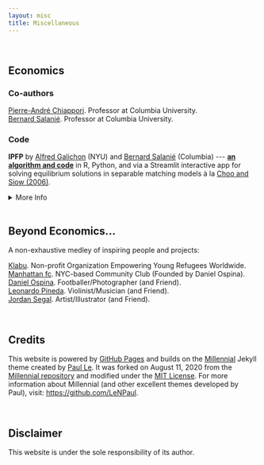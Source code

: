 ```yaml
---
layout: misc
title: Miscellaneous
---
```


<br>

## Economics  

### Co-authors  
<a href="http://www.columbia.edu/~pc2167/" target="_blank" rel="noopener noreferrer">Pierre-André Chiappori</a>. Professor at Columbia University.  
<a href="http://bsalanie.com/" target="_blank" rel="noopener noreferrer">Bernard Salanié</a>. Professor at Columbia University.  

### Code  
**IPFP**
by 
<a href="http://alfredgalichon.com/" target="_blank" rel="noopener noreferrer">Alfred Galichon</a> (NYU)
and
<a href="http://bsalanie.com/" target="_blank" rel="noopener noreferrer">Bernard Salanié</a> (Columbia) ---
**<a href="http://bsalanie.com/code-for-separable-matching-models/" target="_blank" rel="noopener noreferrer">an algorithm and code</a>** 
in R, Python, and via a Streamlit interactive app for solving equilibrium solutions in separable matching models à la
<a href="https://www.jstor.org/stable/10.1086/498585?seq=1" target="_blank" rel="noopener noreferrer">Choo and Siow (2006)</a>.

<details>
  <summary> More Info </summary>
  
  <br>
  
  My co-author
  <a href="http://bsalanie.com/" target="_blank" rel="noopener noreferrer">Bernard Salanié</a> (Columbia)
  and
  <a href="http://alfredgalichon.com/" target="_blank" rel="noopener noreferrer">Alfred Galichon</a> (NYU)
  developed the Iterative Proportional Fitting Procedure (IPFP) algorithm to solve for equilibrium in separable matching models, including in the original
  <a href="https://www.jstor.org/stable/10.1086/498585?seq=1" target="_blank" rel="noopener noreferrer">Choo and Siow (2006)</a>
  specification and its variants. For precise discussion, see the latest version of their paper:
  <a href="http://bsalanie.com/wp-content/uploads/2020/05/Cupids-2020-05-16_paper.pdf" target="_blank" rel="noopener noreferrer">"Cupid’s Invisible Hand: Social Surplus and Identification in Matching Models"</a>.
</details>

<br>

## Beyond Economics...  
A non-exhaustive medley of inspiring people and projects:  

<a href="https://klabu.org/" target="_blank" rel="noopener noreferrer">Klabu</a>. Non-profit Organization Empowering Young Refugees Worldwide.  
<a href="http://mnhttnfc.com/" target="_blank" rel="noopener noreferrer">Manhattan fc</a>. NYC-based Community Club (Founded by Daniel Ospina).  
<a href="https://www.dannyospina.com/" target="_blank" rel="noopener noreferrer">Daniel Ospina</a>. Footballer/Photographer (and Friend).  
<a href="http://leonardopinedag.com/index.php" target="_blank" rel="noopener noreferrer">Leonardo Pineda</a>. Violinist/Musician (and Friend).  
<a href="https://www.jmsegal.com/" target="_blank" rel="noopener noreferrer">Jordan Segal</a>. Artist/Illustrator (and Friend).

<br>

## Credits
This website is powered by 
<a href="https://pages.github.com/" target="_blank" rel="noopener noreferrer">GitHub Pages</a>
and builds on the
<a href="https://lenpaul.github.io/Millennial/" target="_blank" rel="noopener noreferrer">Millennial</a>
Jekyll theme created by 
<a href="https://www.lenpaul.com/" target="_blank" rel="noopener noreferrer">Paul Le</a>.
It was forked on August 11, 2020 from the
<a href="https://github.com/LeNPaul/Millennial" target="_blank" rel="noopener noreferrer">Millennial repository</a>
and modified under the 
<a href="https://github.com/LeNPaul/Millennial/blob/gh-pages/LICENSE.md">MIT License</a>. 
For more information about Millennial (and other excellent themes developed by Paul), visit: 
<a href="https://github.com/LeNPaul" target="_blank" rel="noopener noreferrer">https://github.com/LeNPaul</a>.

<br>

## Disclaimer
This website is under the sole responsibility of its author.
